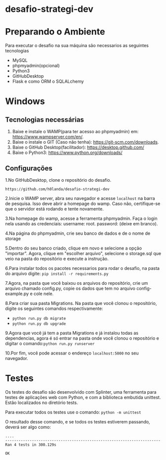 # desafio-strategi-dev
# Preparando o Ambiente

Para executar o desafio na sua máquina são necessarios as seguintes tecnologias
* MySQL
* phpmyadmin(opcional)
* Python3
* GitHubDesktop
* Flask e como ORM o SQLALchemy

# Windows

## Tecnologias necessárias

1. Baixe e instale o WAMP(para ter acesso ao phpmyadmin) em: https://www.wampserver.com/en/.
2. Baixe o instale o GIT (Caso não tenha): https://git-scm.com/downloads.
3. Baixe o GitHub Desktop(facilitador): https://desktop.github.com/
4. Baixe o Python3: https://www.python.org/downloads/

## Configurações

1.No GitHubDesktop, clone o repositório do desafio.
```
https://github.com/h0landa/desafio-strategi-dev
```
2.Inicie o WAMP server, abra seu navegador e acesse `localhost` na barra de
pesquisa. Isso deve abrir a homepage do wamp. Caso não, certifique-se que o
servidor está rodando e tente novamente.

3.Na homepage do wamp, acesse a ferramenta phpmyadmin. Faça o login nela usando
as credenciais: username: root. password: (deixe em branco).

4.Na página do phpmyadmin, crie seu banco de dados e de o nome de storage

5.Dentro do seu banco criado, clique em novo e selecione a opção "importar". Agora, clique em "escolher arquivo", selecione o
storage.sql que veio na pasta do repositório e execute a instrução.

6.Para instalar todos os pacotes necessarios para rodar o desafio, na pasta do arquivo digite:
```pip install -r requirements.py```

7.Agora, na pasta que você baixou os arquivos do repositório, crie um arquivo
chamado config.py, copie os dados que tem no arquivo config-example.py e cole nele.

8.Para criar sua pasta Migrations. Na pasta que você clonou o repositório, digite os seguintes comandos respectivamente: 
* `python run.py db migrate`
* `python run.py db upgrade`

9.Agora que você já tem a pasta Migrations e já instalou todas as dependencias, agora é só entrar na pasta onde você clonou o repositório e digitar o comando:`python run.py runserver`

10.Por fim, você pode acessar o endereço `localhost:5000` no seu navegador.

# Testes
Os testes do desafio são desenvolvido com Splinter, uma ferramenta para testes de aplicações web com Python, e com a biblioteca embutida unittest. Estão localizados no diretório tests.

Para executar todos os testes use o comando: `python -m unittest`

O resultado desse comando, e se todos os testes estiverem passando, deverá
ser algo como:
```
....
----------------------------------------------------------------------
Ran 4 tests in 300.129s

OK
```





